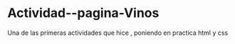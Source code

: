 # Actividad--pagina-Vinos
Una de las primeras actividades que hice  , poniendo en practica  html y css
